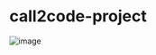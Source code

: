# call2code-project
![image](https://github.com/user-attachments/assets/731eef6d-9b89-46eb-b3b5-29bffc2fb06e)
